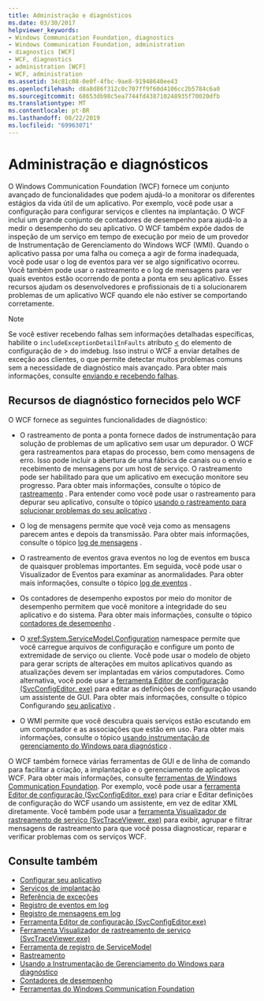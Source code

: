 ```yaml
---
title: Administração e diagnósticos
ms.date: 03/30/2017
helpviewer_keywords:
- Windows Communication Foundation, diagnostics
- Windows Communication Foundation, administration
- diagnostics [WCF]
- WCF, diagnostics
- administration [WCF]
- WCF, administration
ms.assetid: 34c81c08-0e0f-4fbc-9ae8-91948640ee43
ms.openlocfilehash: d8a8d86f312c0c707ff9f60d4106cc2b5784c6a0
ms.sourcegitcommit: 68653db98c5ea7744fd438710248935f70020dfb
ms.translationtype: MT
ms.contentlocale: pt-BR
ms.lasthandoff: 08/22/2019
ms.locfileid: "69963071"
---
```

# <a name="administration-and-diagnostics"></a>Administração e diagnósticos
O Windows Communication Foundation (WCF) fornece um conjunto avançado de funcionalidades que podem ajudá-lo a monitorar os diferentes estágios da vida útil de um aplicativo. Por exemplo, você pode usar a configuração para configurar serviços e clientes na implantação. O WCF inclui um grande conjunto de contadores de desempenho para ajudá-lo a medir o desempenho do seu aplicativo. O WCF também expõe dados de inspeção de um serviço em tempo de execução por meio de um provedor de Instrumentação de Gerenciamento do Windows WCF (WMI). Quando o aplicativo passa por uma falha ou começa a agir de forma inadequada, você pode usar o log de eventos para ver se algo significativo ocorreu. Você também pode usar o rastreamento e o log de mensagens para ver quais eventos estão ocorrendo de ponta a ponta em seu aplicativo. Esses recursos ajudam os desenvolvedores e profissionais de ti a solucionarem problemas de um aplicativo WCF quando ele não estiver se comportando corretamente.  
  
> [!NOTE]
> Se você estiver recebendo falhas sem informações detalhadas específicas, habilite o `includeExceptionDetailInFaults` atributo [ \<](../../../../docs/framework/configure-apps/file-schema/wcf/servicedebug.md) do elemento de configuração de > do imdebug. Isso instrui o WCF a enviar detalhes de exceção aos clientes, o que permite detectar muitos problemas comuns sem a necessidade de diagnóstico mais avançado. Para obter mais informações, consulte [enviando e recebendo falhas](../../../../docs/framework/wcf/sending-and-receiving-faults.md).  
  
## <a name="diagnostics-features-provided-by-wcf"></a>Recursos de diagnóstico fornecidos pelo WCF  
 O WCF fornece as seguintes funcionalidades de diagnóstico:  
  
- O rastreamento de ponta a ponta fornece dados de instrumentação para solução de problemas de um aplicativo sem usar um depurador. O WCF gera rastreamentos para etapas do processo, bem como mensagens de erro. Isso pode incluir a abertura de uma fábrica de canais ou o envio e recebimento de mensagens por um host de serviço. O rastreamento pode ser habilitado para que um aplicativo em execução monitore seu progresso. Para obter mais informações, consulte o tópico de [rastreamento](../../../../docs/framework/wcf/diagnostics/tracing/index.md) . Para entender como você pode usar o rastreamento para depurar seu aplicativo, consulte o tópico [usando o rastreamento para solucionar problemas do seu aplicativo](../../../../docs/framework/wcf/diagnostics/tracing/using-tracing-to-troubleshoot-your-application.md) .  
  
- O log de mensagens permite que você veja como as mensagens parecem antes e depois da transmissão. Para obter mais informações, consulte o tópico [log de mensagens](../../../../docs/framework/wcf/diagnostics/message-logging.md) .  
  
- O rastreamento de eventos grava eventos no log de eventos em busca de quaisquer problemas importantes. Em seguida, você pode usar o Visualizador de Eventos para examinar as anormalidades. Para obter mais informações, consulte o tópico [log de eventos](../../../../docs/framework/wcf/diagnostics/event-logging/index.md) .  
  
- Os contadores de desempenho expostos por meio do monitor de desempenho permitem que você monitore a integridade do seu aplicativo e do sistema. Para obter mais informações, consulte o tópico [contadores de desempenho](../../../../docs/framework/wcf/diagnostics/performance-counters/index.md) .  
  
- O <xref:System.ServiceModel.Configuration> namespace permite que você carregue arquivos de configuração e configure um ponto de extremidade de serviço ou cliente. Você pode usar o modelo de objeto para gerar scripts de alterações em muitos aplicativos quando as atualizações devem ser implantadas em vários computadores. Como alternativa, você pode usar a [ferramenta Editor de configuração (SvcConfigEditor. exe)](../../../../docs/framework/wcf/configuration-editor-tool-svcconfigeditor-exe.md) para editar as definições de configuração usando um assistente de GUI. Para obter mais informações, consulte o tópico Configurando [seu aplicativo](../../../../docs/framework/wcf/diagnostics/configuring-your-application.md) .  
  
- O WMI permite que você descubra quais serviços estão escutando em um computador e as associações que estão em uso. Para obter mais informações, consulte o tópico [usando instrumentação de gerenciamento do Windows para diagnóstico](../../../../docs/framework/wcf/diagnostics/wmi/index.md) .  
  
 O WCF também fornece várias ferramentas de GUI e de linha de comando para facilitar a criação, a implantação e o gerenciamento de aplicativos WCF. Para obter mais informações, consulte [ferramentas de Windows Communication Foundation](../../../../docs/framework/wcf/tools.md). Por exemplo, você pode usar a [ferramenta Editor de configuração (SvcConfigEditor. exe)](../../../../docs/framework/wcf/configuration-editor-tool-svcconfigeditor-exe.md) para criar e Editar definições de configuração do WCF usando um assistente, em vez de editar XML diretamente. Você também pode usar a [ferramenta Visualizador de rastreamento de serviço (SvcTraceViewer. exe)](../../../../docs/framework/wcf/service-trace-viewer-tool-svctraceviewer-exe.md) para exibir, agrupar e filtrar mensagens de rastreamento para que você possa diagnosticar, reparar e verificar problemas com os serviços WCF.  
  
## <a name="see-also"></a>Consulte também

- [Configurar seu aplicativo](../../../../docs/framework/wcf/diagnostics/configuring-your-application.md)
- [Serviços de implantação](../../../../docs/framework/wcf/diagnostics/deploying-services.md)
- [Referência de exceções](../../../../docs/framework/wcf/diagnostics/exceptions-reference/index.md)
- [Registro de eventos em log](../../../../docs/framework/wcf/diagnostics/event-logging/index.md)
- [Registro de mensagens em log](../../../../docs/framework/wcf/diagnostics/message-logging.md)
- [Ferramenta Editor de configuração (SvcConfigEditor.exe)](../../../../docs/framework/wcf/configuration-editor-tool-svcconfigeditor-exe.md)
- [Ferramenta Visualizador de rastreamento de serviço (SvcTraceViewer.exe)](../../../../docs/framework/wcf/service-trace-viewer-tool-svctraceviewer-exe.md)
- [Ferramenta de registro de ServiceModel](../../../../docs/framework/wcf/diagnostics/servicemodel-registration-tool.md)
- [Rastreamento](../../../../docs/framework/wcf/diagnostics/tracing/index.md)
- [Usando a Instrumentação de Gerenciamento do Windows para diagnóstico](../../../../docs/framework/wcf/diagnostics/wmi/index.md)
- [Contadores de desempenho](../../../../docs/framework/wcf/diagnostics/performance-counters/index.md)
- [Ferramentas do Windows Communication Foundation](../../../../docs/framework/wcf/tools.md)
